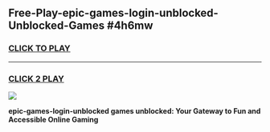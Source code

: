 
## Free-Play-epic-games-login-unblocked-Unblocked-Games #4h6mw
<h3>
<a href="https://news.freeplayer.one?title=epic-games-login-unblocked&ref=8M">CLICK TO PLAY</a></h3>
<hr>

<h3>
<a href="https://news.freeplayer.one?title=epic-games-login-unblocked&ref=8M">CLICK 2 PLAY</a>
  
</h3>

<a href="https://news.freeplayer.one?title=epic-games-login-unblocked&ref=8M"><img src="https://clearcache.store/games.png"></a>


**epic-games-login-unblocked games unblocked: Your Gateway to Fun and Accessible Online Gaming**
